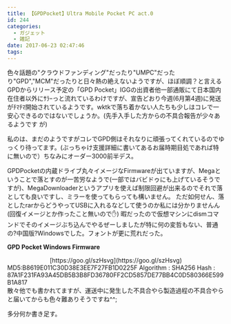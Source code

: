 ```yaml
---
title: 【GPDPocket】Ultra Mobile Pocket PC act.0
id: 244
categories:
  - ガジェット
  - 雑記
date: 2017-06-23 02:47:46
tags:
---
```


色々話題の"クラウドファンディング"だったり"UMPC"だったり"GPD","MCM"だったりと日々熱の絶えないようですが、ほぼ順調？と言えるGPDからリリース予定の「GPD Pocket」IGGの出資者他一部通販にて日本国内在住者以外にｻﾗｰっと流れているわけですが、宣告どおり今週(6月第4週)に発送がﾁﾏﾁﾏ開始されているようです。wktkで落ち着かない人たちも少しはコレで一安心できるのではないでしょうか。(先手入手した方からの不具合報告が少々あるようです
が)
<!--more-->
私のは、まだのようですがコレでGPD側はそれなりに頑張ってくれているのでゆっくり待ってます。(ぶっちゃけ支援詳細に書いてあるお届時期目処であれば特に無いので）ちなみにオーダー3000前半デス。

GPDPocketの内蔵ドライブ丸々イメージなFirmwareが出ていますが、Megaということで落とすのが一苦労なようで(一部ではバビドゥにも上げているそうですが)、MegaDownloaderというアプリを使えば制限回避が出来るのでそれで落としても良いですし、ミラーを使ってもらっても構いません。
ただ如何せん、落としたrarからどうやってUSBに入れるなどして使うのか私には分かりませんん(回復イメージとか作ったこと無いので✋)
暇だったので仮想マシンにdismコマンドでそのイメージぶち込んでやるぜーしましたが特に何の変哲もない、普通の?中国版?Windowsでした。フォントが更に荒れだった。
<div class="sp-info">

**GPD Pocket Windows Firmware**
<div style="text-align: center;">[https://goo.gl/szHsvg](https://goo.gl/szHsvg)</div>
MD5:B8619E011C30D38E3EE7F27FB1D0225F
Algorithm : SHA256
Hash : 87A1F231FA93A45DB5B3B8FD36780FF2CD5857DE77BB4C0D580366E599B1A817

</div>
散々他でも書かれてますが、運送中に発生した不具合やら製造過程の不具合やらと届いてからも色々難ありそうですね^^;

多分何か書き足す。
